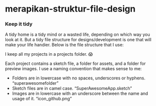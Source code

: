 # merapikan-struktur-file-design

### Keep it tidy

A tidy home is a tidy mind or a wasted life, depending on which way you look at it. But a tidy file structure for designs/development is one that will make your life handier. Below is the file structure that I use:


I keep all my projects in a projects folder. 😱

Each project contains a sketch file, a folder for assets, and a folder for preview images. I use a naming convention that makes sense to me:

+ Folders are in lowercase with no spaces, underscores or hyphens. “superawesomefolder”
+ Sketch files are in camel case. “SuperAwesomeApp.sketch”
+ Images are in lowercase with an underscore between the name and usage of it. “icon_github.png”
